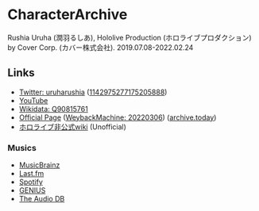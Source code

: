 # CharacterArchive
Rushia Uruha (潤羽るしあ), Hololive Production (ホロライブプロダクション) by Cover Corp. (カバー株式会社).
2019.07.08-2022.02.24


## Links
- [Twitter: uruharushia](https://twitter.com/uruharushia) ([1142975277175205888](https://twitter.com/i/user/1142975277175205888))
- [YouTube](https://www.youtube.com/channel/UCl_gCybOJRIgOXw6Qb4qJzQ)
- [Wikidata: Q90815761](https://www.wikidata.org/wiki/Q90815761)
- [Official Page](https://hololive.hololivepro.com/talents/uruha-rushia/) ([WeybackMachine: 20220306](https://web.archive.org/web/20220306212119/https://hololive.hololivepro.com/talents/uruha-rushia/)) ([archive.today](http://archive.today/y1d02))
- [ホロライブ非公式wiki](https://seesaawiki.jp/hololivetv/d/%BD%E1%B1%A9%A4%EB%A4%B7%A4%A2) (Unofficial)

### Musics
- [MusicBrainz](https://musicbrainz.org/artist/070e2866-c3ce-43da-b7e1-c9958eb3b23c)
- [Last.fm](https://www.last.fm/music/%E6%BD%A4%E7%BE%BD%E3%82%8B%E3%81%97%E3%81%82/)
- [Spotify](https://open.spotify.com/artist/70qI9Ih5VXZMuCsEVhy22C)
- [GENIUS](https://genius.com/artists/Uruha-rushia)
- [The Audio DB](https://www.theaudiodb.com/artist/169275)

